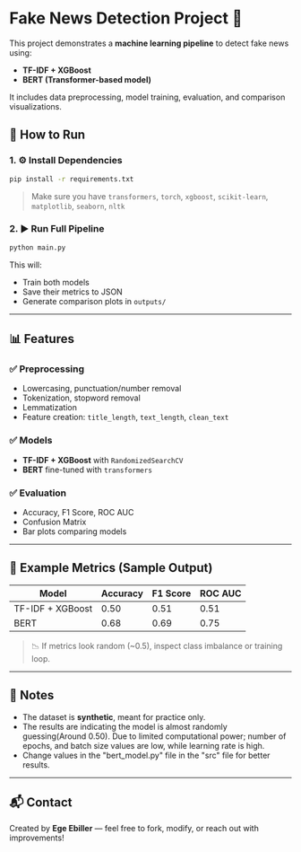 # Fake News Detection Project 📰

This project demonstrates a **machine learning pipeline** to detect fake news using:
- **TF-IDF + XGBoost**
- **BERT (Transformer-based model)**

It includes data preprocessing, model training, evaluation, and comparison visualizations.


## 🚀 How to Run

### 1. ⚙️ Install Dependencies
```bash
pip install -r requirements.txt
```
> Make sure you have `transformers`, `torch`, `xgboost`, `scikit-learn`, `matplotlib`, `seaborn`, `nltk`

### 2. ▶️ Run Full Pipeline
```bash
python main.py
```
This will:
- Train both models
- Save their metrics to JSON
- Generate comparison plots in `outputs/`

---

## 📊 Features

### ✅ Preprocessing
- Lowercasing, punctuation/number removal
- Tokenization, stopword removal
- Lemmatization
- Feature creation: `title_length`, `text_length`, `clean_text`

### ✅ Models
- **TF-IDF + XGBoost** with `RandomizedSearchCV`
- **BERT** fine-tuned with `transformers`

### ✅ Evaluation
- Accuracy, F1 Score, ROC AUC
- Confusion Matrix
- Bar plots comparing models

---

## 🧪 Example Metrics (Sample Output)
| Model              | Accuracy | F1 Score | ROC AUC |
|-------------------|----------|----------|---------|
| TF-IDF + XGBoost  | 0.50     | 0.51     | 0.51    |
| BERT              | 0.68     | 0.69     | 0.75    |

> 📉 If metrics look random (~0.5), inspect class imbalance or training loop.

---

## 📌 Notes
- The dataset is **synthetic**, meant for practice only.
- The results are indicating the model is almost randomly guessing(Around 0.50). Due to limited computational power; number of epochs, and batch size values are low, while learning rate is high.
- Change values in the "bert_model.py" file in the "src" file for better results.
---

## 📬 Contact
Created by **Ege Ebiller** — feel free to fork, modify, or reach out with improvements!
